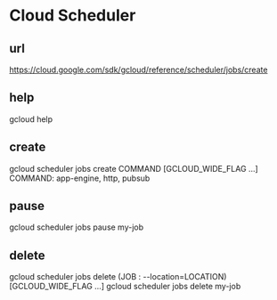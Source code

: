# Cloud Scheduler
## url
https://cloud.google.com/sdk/gcloud/reference/scheduler/jobs/create

## help
gcloud help

## create
gcloud scheduler jobs create COMMAND [GCLOUD_WIDE_FLAG …]
    COMMAND: app-engine, http, pubsub

## pause
gcloud scheduler jobs pause my-job

## delete
gcloud scheduler jobs delete (JOB : --location=LOCATION) [GCLOUD_WIDE_FLAG …]
gcloud scheduler jobs delete my-job